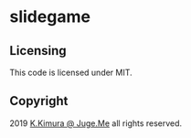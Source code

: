 # slidegame


## Licensing

This code is licensed under MIT.


## Copyright

2019  [K.Kimura @ Juge.Me](https://github.com/dotnsf) all rights reserved.
